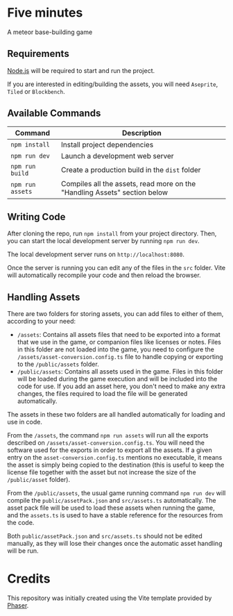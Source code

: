 # Five minutes

A meteor base-building game

## Requirements

[Node.js](https://nodejs.org) will be required to start and run the project.

If you are interested in editing/building the assets, you will need `Aseprite`, `Tiled` or `Blockbench`.

## Available Commands

| Command          | Description                                                               |
| ---------------- | ------------------------------------------------------------------------- |
| `npm install`    | Install project dependencies                                              |
| `npm run dev`    | Launch a development web server                                           |
| `npm run build`  | Create a production build in the `dist` folder                            |
| `npm run assets` | Compiles all the assets, read more on the "Handling Assets" section below |

## Writing Code

After cloning the repo, run `npm install` from your project directory. Then, you can start the local development server by running `npm run dev`.

The local development server runs on `http://localhost:8080`.

Once the server is running you can edit any of the files in the `src` folder. Vite will automatically recompile your code and then reload the browser.

## Handling Assets

There are two folders for storing assets, you can add files to either of them, according to your need:

- `/assets`: Contains all assets files that need to be exported into a format that we use in the game, or companion files like licenses or notes. Files in this folder are not loaded into the game, you need to configure the `/assets/asset-conversion.config.ts` file to handle copying or exporting to the `/public/assets` folder.
- `/public/assets`: Contains all assets used in the game. Files in this folder will be loaded during the game execution and will be included into the code for use. If you add an asset here, you don't need to make any extra changes, the files required to load the file will be generated automatically.

The assets in these two folders are all handled automatically for loading and use in code.

From the `/assets`, the command `npm run assets` will run all the exports described on `/assets/asset-conversion.config.ts`. You will need the software used for the exports in order to export all the assets. If a given entry on the `asset-conversion.config.ts` mentions no executable, it means the asset is simply being copied to the destination (this is useful to keep the license file together with the asset but not increase the size of the `/public/asset` folder).

From the `/public/assets`, the usual game running command `npm run dev` will compile the `public/assetPack.json` and `src/assets.ts` automatically. The asset pack file will be used to load these assets when running the game, and the `assets.ts` is used to have a stable reference for the resources from the code.

Both `public/assetPack.json` and `src/assets.ts` should not be edited manually, as they will lose their changes once the automatic asset handling will be run.

# Credits

This repository was initially created using the Vite template provided by [Phaser](https://phaser.io).
